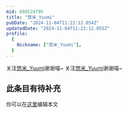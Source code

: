 ```yaml
---
mid: 698524795
title: "悠米_Yuumi"
pubDate: "2024-11-04T11:22:12.054Z"
updatedDate: "2024-11-04T11:22:12.055Z"
profile:
  {
    Nickname: ["悠米_Yuumi"],
  }
---
```


关注[悠米_Yuumi](https://space.bilibili.com/698524795)谢谢喵~ 关注[悠米_Yuumi](https://space.bilibili.com/698524795)谢谢喵~

## 此条目有待补充
你可以在[这里](https://github.com/Yuhanawa/VTuber.ICU/edit/master/src/content/v/悠米_Yuumi/index.md)编辑本文
